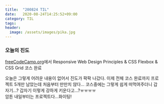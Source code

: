 ```yaml
---
title:  "200824 TIL"
date:   2020-08-24T14:25:52+09:00
category: TIL
tags: 
header:
  image: /assets/images/pika.jpg
---
```


<h3>오늘의 진도</h3>

[freeCodeCamp.org](https://www.freecodecamp.org/)에서 Responsive Web Design Principles & CSS Flexbox & CSS Grid 코스 완료

오늘은 그렇게 어려운 내용이 없어서 진도가 팍팍 나갔다. 이제 전체 코스 완료까지 프로젝트 5개만 남았는데 처음부터 만만치 않다...
코스중에는 그렇게 쉽게 떠먹여주더니 갑자기...? 갑자기 이렇게 강하게 키운다고...?ㅠㅠㅠㅠ
<br>암튼 내일부터는 프로젝트다...화이팅!